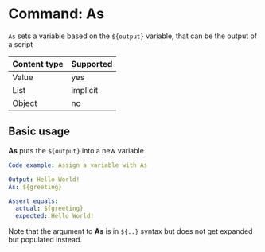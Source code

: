 # Command: As

`As` sets a variable based on the `${output}` variable, that can be the output of a script

| Content type | Supported |
|--------------|-----------|
| Value        | yes       |
| List         | implicit  |
| Object       | no        |

## Basic usage

**As** puts the `${output}` into a new variable

```yaml script
Code example: Assign a variable with As

Output: Hello World!
As: ${greeting}

Assert equals:
  actual: ${greeting}
  expected: Hello World!
```

Note that the argument to **As** is in `${..}` syntax but does not get expanded but populated instead.